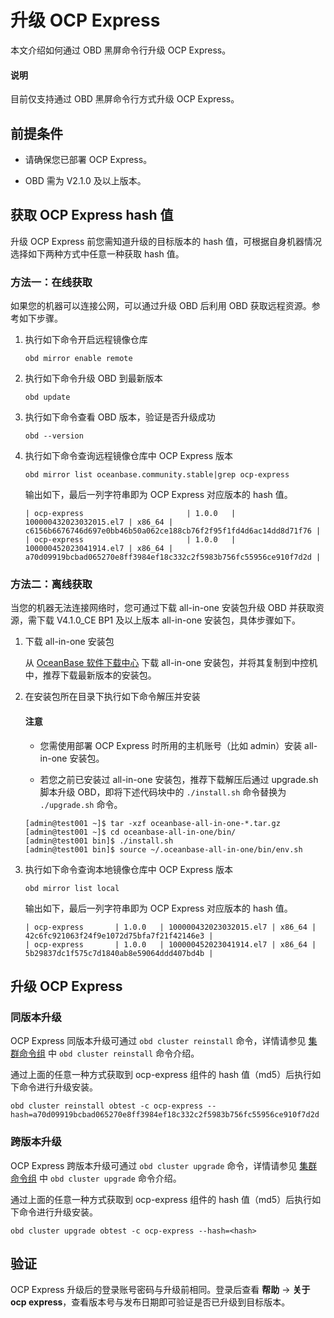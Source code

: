# 升级 OCP Express

本文介绍如何通过 OBD 黑屏命令行升级 OCP Express。

<main id="notice" type='explain'>
  <h4>说明</h4>
  <p>目前仅支持通过 OBD 黑屏命令行方式升级 OCP Express。</p>
</main>

## 前提条件

* 请确保您已部署 OCP Express。

* OBD 需为 V2.1.0 及以上版本。

## 获取 OCP Express hash 值

升级 OCP Express 前您需知道升级的目标版本的 hash 值，可根据自身机器情况选择如下两种方式中任意一种获取 hash 值。

### 方法一：在线获取

如果您的机器可以连接公网，可以通过升级 OBD 后利用 OBD 获取远程资源。参考如下步骤。

1. 执行如下命令开启远程镜像仓库

   ```shell
   obd mirror enable remote
   ```

2. 执行如下命令升级 OBD 到最新版本

   ```shell
   obd update
   ```

3. 执行如下命令查看 OBD 版本，验证是否升级成功

   ```shell
   obd --version
   ```

4. 执行如下命令查询远程镜像仓库中 OCP Express 版本

   ```shell
   obd mirror list oceanbase.community.stable|grep ocp-express
   ```

   输出如下，最后一列字符串即为 OCP Express 对应版本的 hash 值。

   ```shell
   | ocp-express                       | 1.0.0   | 100000432023032015.el7 | x86_64 | c6156b6676746d697e0bb46b50a062ce188cb76f2f95f1fd4d6ac14dd8d71f76 |
   | ocp-express                       | 1.0.0   | 100000452023041914.el7 | x86_64 | a70d09919bcbad065270e8ff3984ef18c332c2f5983b756fc55956ce910f7d2d |
   ```

### 方法二：离线获取

当您的机器无法连接网络时，您可通过下载 all-in-one 安装包升级 OBD 并获取资源，需下载 V4.1.0_CE BP1 及以上版本 all-in-one 安装包，具体步骤如下。

1. 下载 all-in-one 安装包

   从 [OceanBase 软件下载中心](https://www.oceanbase.com/softwarecenter) 下载 all-in-one 安装包，并将其复制到中控机中，推荐下载最新版本的安装包。

2. 在安装包所在目录下执行如下命令解压并安装

   <main id="notice" type='notice'>
     <h4>注意</h4>
     <ul>
     <li>
     <p>您需使用部署 OCP Express 时所用的主机账号（比如 admin）安装 all-in-one 安装包。</p>
     </li>
     <li>
     <p>若您之前已安装过 all-in-one 安装包，推荐下载解压后通过 upgrade.sh 脚本升级 OBD，即将下述代码块中的 <code>./install.sh</code> 命令替换为 <code>./upgrade.sh</code> 命令。</p>
     </li>
     </ul>
   </main>

   ```shell
   [admin@test001 ~]$ tar -xzf oceanbase-all-in-one-*.tar.gz
   [admin@test001 ~]$ cd oceanbase-all-in-one/bin/
   [admin@test001 bin]$ ./install.sh
   [admin@test001 bin]$ source ~/.oceanbase-all-in-one/bin/env.sh
   ```

3. 执行如下命令查询本地镜像仓库中 OCP Express 版本

   ```shell
   obd mirror list local
   ```

   输出如下，最后一列字符串即为 OCP Express 对应版本的 hash 值。

   ```shell
   | ocp-express       | 1.0.0   | 100000432023032015.el7 | x86_64 | 42c6fc921063f24f9e1072d75bfa7f21f42146e3 |
   | ocp-express       | 1.0.0   | 100000452023041914.el7 | x86_64 | 5b29837dc1f575c7d1840ab8e59064ddd407bd4b |
   ```

## 升级 OCP Express

### 同版本升级

OCP Express 同版本升级可通过 `obd cluster reinstall` 命令，详情请参见 [集群命令组](../3.obd-command/1.cluster-command-groups.md) 中 `obd cluster reinstall` 命令介绍。

通过上面的任意一种方式获取到 ocp-express 组件的 hash 值（md5）后执行如下命令进行升级安装。

```shell
obd cluster reinstall obtest -c ocp-express --hash=a70d09919bcbad065270e8ff3984ef18c332c2f5983b756fc55956ce910f7d2d
```

### 跨版本升级

OCP Express 跨版本升级可通过 `obd cluster upgrade` 命令，详情请参见 [集群命令组](../3.obd-command/1.cluster-command-groups.md) 中 `obd cluster upgrade` 命令介绍。

通过上面的任意一种方式获取到 ocp-express 组件的 hash 值（md5）后执行如下命令进行升级安装。

```shell
obd cluster upgrade obtest -c ocp-express --hash=<hash>
```

## 验证

OCP Express 升级后的登录账号密码与升级前相同。登录后查看 **帮助** -> **关于 ocp express**，查看版本号与发布日期即可验证是否已升级到目标版本。
